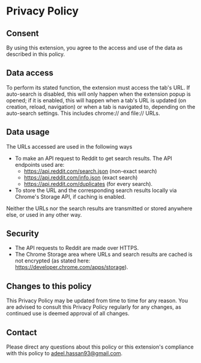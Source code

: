 # Privacy Policy

## Consent
By using this extension, you agree to the access and use of the data as described in this policy.

## Data access
To perform its stated function, the extension must access the tab's URL. If auto-search is disabled, this will only happen when the extension popup is opened; if it is enabled, this will happen when a tab's URL is updated (on creation, reload, navigation) or when a tab is navigated to, depending on the auto-search settings.
This includes chrome:// and file:// URLs. 

## Data usage
The URLs accessed are used in the following ways
- To make an API request to Reddit to get search results. The API endpoints used are:
	- https://api.reddit.com/search.json (non-exact search)
	- https://api.reddit.com/info.json (exact search)
	- https://api.reddit.com/duplicates (for every search).
- To store the URL and the corresponding search results locally via Chrome's Storage API, if caching is enabled.

Neither the URLs nor the search results are transmitted or stored anywhere else, or used in any other way.

## Security
- The API requests to Reddit are made over HTTPS.
- The Chrome Storage area where URLs and search results are cached is not encrypted (as stated here: https://developer.chrome.com/apps/storage).

## Changes to this policy
This Privacy Policy may be updated from time to time for any reason. You are advised to consult this Privacy Policy regularly for any changes, as continued use is deemed approval of all changes.

## Contact
Please direct any questions about this policy or this extension's compliance with this policy to adeel.hassan93@gmail.com.
